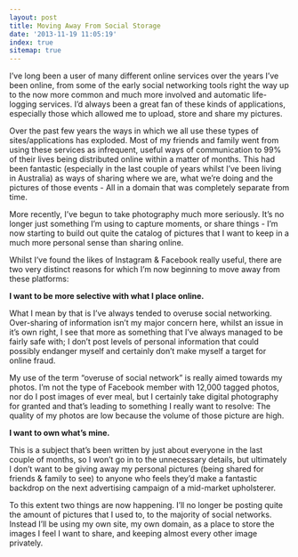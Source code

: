 ```yaml
---
layout: post
title: Moving Away From Social Storage
date: '2013-11-19 11:05:19'
index: true
sitemap: true
---
```


<p>I&rsquo;ve long been a user of many different online services over the years I&rsquo;ve been online, from some of the early social networking tools right the way up to the now more common and much more involved and automatic life-logging services. I&rsquo;d always been a great fan of these kinds of applications, especially those which allowed me to upload, store and share my pictures.</p>
<p>Over the past few years the ways in which we all use these types of sites/applications has exploded. Most of my friends and family went from using these services as infrequent, useful ways of communication to 99% of their lives being distributed online within a matter of months. This had been fantastic (especially in the last couple of years whilst I&rsquo;ve been living in Australia) as ways of sharing where we are, what we&rsquo;re doing and the pictures of those events - All in a domain that was completely separate from time.</p>
<p>More recently, I&rsquo;ve begun to take photography much more seriously. It&rsquo;s no longer just something I&rsquo;m using to capture moments, or share things - I&rsquo;m now starting to build out quite the catalog of pictures that I want to keep in a much more personal sense than sharing online.</p>
<p>Whilst I&rsquo;ve found the likes of Instagram &amp; Facebook really useful, there are two very distinct reasons for which I&rsquo;m now beginning to move away from these platforms:</p>
<p><strong>I want to be more selective with what I place online.</strong></p>
<p>What I mean by that is I&rsquo;ve always tended to overuse social networking. Over-sharing of information isn&rsquo;t my major concern here, whilst an issue in it&rsquo;s own right, I see that more as something that I&rsquo;ve always managed to be fairly safe with; I don&rsquo;t post levels of personal information that could possibly endanger myself and certainly don&rsquo;t make myself a target for online fraud.</p>
<p>My use of the term &ldquo;overuse of social network&rdquo; is really aimed towards my photos. I&rsquo;m not the type of Facebook member with 12,000 tagged photos, nor do I post images of ever meal, but I certainly take digital photography for granted and that&rsquo;s leading to something I really want to resolve: The quality of my photos are low because the volume of those picture are high.</p>
<p><strong>I want to own what&rsquo;s mine.</strong></p>
<p>This is a subject that&rsquo;s been written by just about everyone in the last couple of months, so I won&rsquo;t go in to the unnecessary details, but ultimately I don&rsquo;t want to be giving away my personal pictures (being shared for friends &amp; family to see) to anyone who feels they&rsquo;d make a fantastic backdrop on the next advertising campaign of a mid-market upholsterer.</p>
<p>To this extent two things are now happening. I&rsquo;ll no longer be posting quite the amount of pictures that I used to, to the majority of social networks. Instead I&rsquo;ll be using my own site, my own domain, as a place to store the images I feel I want to share, and keeping almost every other image privately.</p>
